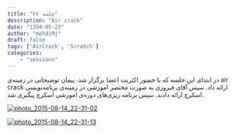 ```yaml
---
title: "جلسه ۲۷"
description: "Air crack"
date: "1394-05-23"
author: "mehdiMj"
draft: false
tags: ['AirCrack', 'Scratch']
categories:
    - "sessions"
---
```

در ابتدای این جلسه که با حضور اکثریت اعضا برگزار شد، پیمان توضیحاتی در زمینه‌ی air crack ارائه داد. سپس آقای فیروزی به صورت مختصر اموزشی در زمینه‌ی برنامه‌نویسی اسکرچ ارائه دادند. سپس برنامه ریزی‌های دوره‌ی اموزشی اسکرچ پیگیری شد.

[![photo_2015-08-14_22-31-02](../../img/88499006-fdbb-11e6-86dd-a088b4d860141488289256.8613384.jpg)](img/88499006-fdbb-11e6-86dd-a088b4d860141488289256.8613384.jpg)

[![photo_2015-08-14_22-31-13](../../img/884993bc-fdbb-11e6-86dd-a088b4d860141488289256.861412.jpg)](img/884993bc-fdbb-11e6-86dd-a088b4d860141488289256.861412.jpg)
